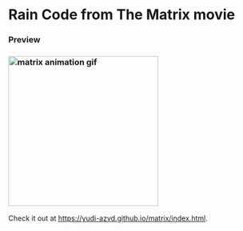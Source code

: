 # Rain Code from The Matrix movie

### Preview
<h3><img align="center" src="/.github/matrix.gif" alt="matrix animation gif" width="300">
</h3>


Check it out at https://yudi-azvd.github.io/matrix/index.html.

